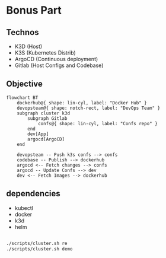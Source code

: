 # Bonus Part

## Technos

 - K3D (Host)
 - K3S (Kubernetes Distrib)
 - ArgoCD (Continuous deployment)
 - Gitlab (Host Configs and Codebase)

## Objective

```mermaid
flowchart BT
    dockerhub@{ shape: lin-cyl, label: "Docker Hub" }
    devopsteam@{ shape: notch-rect, label: "DevOps Team" }
    subgraph cluster k3d
        subgraph Gitlab
            confs@{ shape: lin-cyl, label: "Confs repo" }
        end
        dev[App]
        argocd[ArgoCD]
    end

    devopsteam -- Push k3s confs --> confs
    codebase -- Publish --> dockerhub
    argocd <-- Fetch changes --> confs
    argocd -- Update Confs --> dev
    dev <-- Fetch Images --> dockerhub
```

## dependencies

 - kubectl
 - docker
 - k3d
 - helm

##

```bash
./scripts/cluster.sh re
./scripts/cluster.sh demo
```
